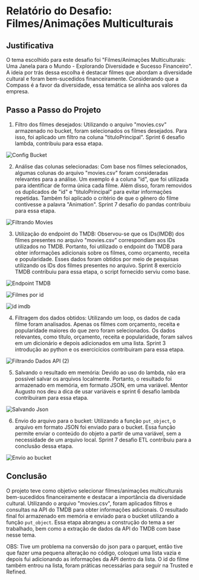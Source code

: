 # Relatório do Desafio: Filmes/Animações Multiculturais

## Justificativa

O tema escolhido para este desafio foi "Filmes/Animações Multiculturais: Uma Janela para o Mundo - Explorando Diversidade e Sucesso Financeiro". A ideia por trás dessa escolha é destacar filmes que abordam a diversidade cultural e foram bem-sucedidos financeiramente. Considerando que a Compass é a favor da diversidade, essa temática se alinha aos valores da empresa.

## Passo a Passo do Projeto

1. Filtro dos filmes desejados: Utilizando o arquivo "movies.csv" armazenado no bucket, foram selecionados os filmes desejados. Para isso, foi aplicado um filtro na coluna "tituloPrincipal".
Sprint 6 desafio lambda, contribuiu para essa etapa.

![Config Bucket](https://github.com/MarinaRBueno/Repo_Compass_uol_MarinaRBueno/assets/125372666/b577cfda-8459-43fd-a0eb-fc5e3d67bc27)

2. Análise das colunas selecionadas: Com base nos filmes selecionados, algumas colunas do arquivo "movies.csv" foram consideradas relevantes para a análise. Um exemplo é a coluna "id", que foi utilizada para identificar de forma única cada filme. Além disso, foram removidos os duplicados de "id" e "tituloPrincipal" para evitar informações repetidas. Também foi aplicado o critério de que o gênero do filme contivesse a palavra "Animation".
Sprint 7 desafio do pandas contribuiu para essa etapa.

![Filtrando Movies](https://github.com/MarinaRBueno/Repo_Compass_uol_MarinaRBueno/assets/125372666/fcf0f335-139a-469d-bbb5-65bf0e2c2c59)

3. Utilização do endpoint do TMDB: Observou-se que os IDs(IMDB) dos filmes presentes no arquivo "movies.csv" correspondiam aos IDs utilizados no TMDB. Portanto, foi utilizado o endpoint do TMDB para obter informações adicionais sobre os filmes, como orçamento, receita e popularidade. Esses dados foram obtidos por meio de pesquisas utilizando os IDs dos filmes presentes no arquivo.
Sprint 8 exercicío TMDB contribuiu para essa etapa, o script fornecido serviu como base.

![Endpoint TMDB](https://github.com/MarinaRBueno/Repo_Compass_uol_MarinaRBueno/assets/125372666/fa780c33-9a4f-4f35-bc7d-4302d516882a)

![Filmes por id](https://github.com/MarinaRBueno/Repo_Compass_uol_MarinaRBueno/assets/125372666/706423f4-925e-4d9f-8cc6-66825bfb6a93)

![id imdb](https://github.com/MarinaRBueno/Repo_Compass_uol_MarinaRBueno/assets/125372666/79e49d7a-288c-404b-98f8-8be016e856df)

4. Filtragem dos dados obtidos: Utilizando um loop, os dados de cada filme foram analisados. Apenas os filmes com orçamento, receita e popularidade maiores do que zero foram selecionados. Os dados relevantes, como título, orçamento, receita e popularidade, foram salvos em um dicionário e depois adicionados em uma lista.
Sprint 3 introdução ao python e os exercicícios contribuiram para essa etapa.

![Filtrando Dados API (2)](https://github.com/MarinaRBueno/Repo_Compass_uol_MarinaRBueno/assets/125372666/1ec96876-1318-4d85-825e-0381a51fa3ad)

5. Salvando o resultado em memória: Devido ao uso do lambda, não era possível salvar os arquivos localmente. Portanto, o resultado foi armazenado em memória, em formato JSON, em uma variável.
Mentor Augusto nos deu a dica de usar variáveis e sprint 6 desafio lambda contribuiram para essa etapa. 

![Salvando Json](https://github.com/MarinaRBueno/Repo_Compass_uol_MarinaRBueno/assets/125372666/9bb3a09f-3fb3-42bb-9200-8eccf75804a7)

6. Envio do arquivo para o bucket: Utilizando a função `put_object`, o arquivo em formato JSON foi enviado para o bucket. Essa função permite enviar o conteúdo do objeto a partir de uma variável, sem a necessidade de um arquivo local.
Sprint 7 desafio ETL contribuiu para a conclusão dessa etapa.

![Envio ao bucket](https://github.com/MarinaRBueno/Repo_Compass_uol_MarinaRBueno/assets/125372666/66b37129-01aa-46fc-8275-6d54f8c244b7)

## Conclusão

O projeto teve como objetivo selecionar filmes/animações multiculturais bem-sucedidos financeiramente e destacar a importância da diversidade cultural. Utilizando o arquivo "movies.csv", foram aplicados filtros e consultas na API do TMDB para obter informações adicionais. O resultado final foi armazenado em memória e enviado para o bucket utilizando a função `put_object`. Essa etapa abrangeu a construção do tema a ser trabalhado, bem como a extração de dados da API do TMDB com base nesse tema.

OBS: Tive um problema na conversão do json para o parquet, então tive que fazer uma pequena alteração no código, coloquei uma lista vazia e depois fui adicionando as informações da API dentro da lista. O id do filme também entrou na lista, foram práticas necessárias para seguir na Trusted e Refined.
